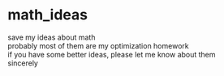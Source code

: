 # math_ideas
save my ideas about math<br>
probably most of them are my optimization homework<br>
if you have some better ideas, please let me know about them<br>
sincerely<br>

